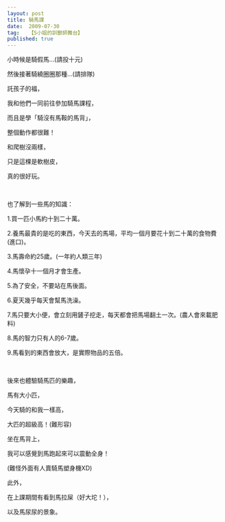 ```yaml
---
layout: post
title: 騎馬課
date:  2009-07-30
tag:   【S小姐的訓獸師舞台】
published: true 
---
```

<p>小時候是騎假馬...(請投十元)</p>

<p>然後接著騎繞圈圈那種...(請排隊)</p>

<p>託孩子的福，</p>

<p>我和他們一同前往參加騎馬課程，</p>

<p>而且是學「騎沒有馬鞍的馬背」，</p>

<p>整個動作都很難！</p>

<p>和爬樹沒兩樣，</p>

<p>只是這棵是軟樹皮，</p>

<p>真的很好玩。</p>

<p>&nbsp;</p>

<p>也了解到一些馬的知識：</p>

<p>1.買一匹小馬約十到二十萬。</p>

<p>2.養馬最貴的是吃的東西，今天去的馬場，平均一個月要花十到二十萬的食物費(進口)。</p>

<p>3.馬壽命約25歲。(一年約人類三年)</p>

<p>4.馬懷孕十一個月才會生產。</p>

<p>5.為了安全，不要站在馬後面。</p>

<p>6.夏天幾乎每天會幫馬洗澡。</p>

<p>7.馬只要大小便，會立刻用鏟子挖走，每天都會把馬場翻土一次。(農人會來載肥料)</p>

<p>8.馬的智力只有人的6-7歲。</p>

<p>9.馬看到的東西會放大，是實際物品的五倍。</p>

<p>&nbsp;</p>

<p>後來也體驗騎馬匹的樂趣，</p>

<p>馬有大小匹，</p>

<p>今天騎的和我一樣高，</p>

<p>大匹的超級高！(難形容)</p>

<p>坐在馬背上，</p>

<p>我可以感覺到馬跑起來可以震動全身！</p>

<p>(難怪外面有人賣騎馬塑身機XD)</p>

<p>此外，</p>

<p>在上課期間有看到馬拉屎（好大坨！），</p>

<p>以及馬尿尿的景象。</p>

